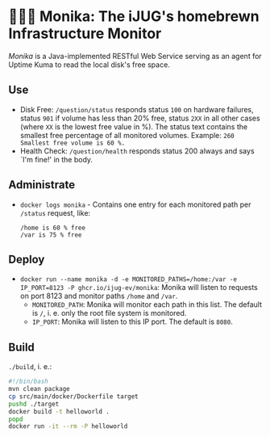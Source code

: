 # 👱🏻‍♀️ Monika: The iJUG's homebrewn Infrastructure Monitor

*Monika* is a Java-implemented RESTful Web Service serving as an agent for Uptime Kuma to read the local disk's free space.


## Use

* Disk Free: `/question/status` responds status `100` on hardware failures, status `901` if volume has less than 20% free, status `2XX` in all other cases (where `XX` is the lowest free value in %). The status text contains the smallest free percentage of all monitored volumes. Example: `260 Smallest free volume is 60 %.`
* Health Check: `/question/health` responds status 200 always and says `I'm fine!' in the body.


## Administrate

* `docker logs monika` - Contains one entry for each monitored path per `/status` request, like:
  ```
  /home is 60 % free
  /var is 75 % free
  ```


## Deploy

* `docker run --name monika -d -e MONITORED_PATHS=/home:/var -e IP_PORT=8123 -P ghcr.io/ijug-ev/monika`: Monika will listen to requests on port 8123 and monitor paths `/home` and `/var`.
  - `MONITORED_PATH`: Monika will monitor each path in this list. The default is `/`, i. e. only the root file system is monitored.
  - `IP_PORT`: Monika will listen to this IP port. The default is `8080`.


## Build

`./build`, i. e.:
```bash
#!/bin/bash
mvn clean package
cp src/main/docker/Dockerfile target
pushd ./target
docker build -t helloworld .
popd
docker run -it --rm -P helloworld
```
